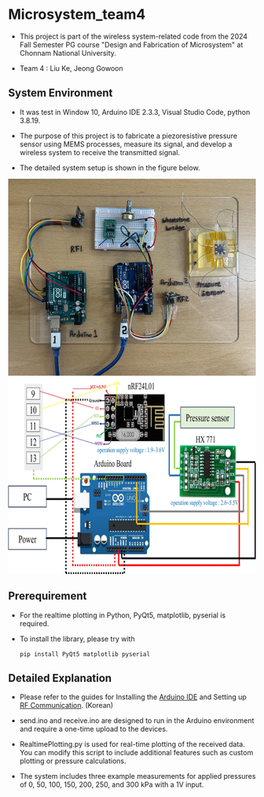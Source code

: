# Microsystem_team4

+ This project is part of the wireless system-related code from the 2024 Fall Semester PG course "Design and Fabrication of Microsystem" at Chonnam National University.

+ Team 4 : Liu Ke, Jeong Gowoon



## System Environment 

+ It was test in Window 10, Arduino IDE 2.3.3, Visual Studio Code, python 3.8.19.

+ The purpose of this project is to fabricate a piezoresistive pressure sensor using MEMS processes, measure its signal, and develop a wireless system to receive the transmitted signal.

+ The detailed system setup is shown in the figure below. 

<img src="SystemSetup.jpg" height="400" />
<img src="SystemSetup2.jpg" height="400" />

## Prerequirement

+ For the realtime plotting in Python, PyQt5, matplotlib, pyserial is required.

+ To install the library, please try with

      pip install PyQt5 matplotlib pyserial


## Detailed Explanation

+ Please refer to the guides for Installing the [Arduino IDE](https://m.blog.naver.com/bpcode/221994096291) and Setting up [RF Communication](https://m.blog.naver.com/roboholic84/221139363425). (Korean)

+ send.ino and receive.ino are designed to run in the Arduino environment and require a one-time upload to the devices.

+ RealtimePlotting.py is used for real-time plotting of the received data. You can modify this script to include additional features such as custom plotting or pressure calculations.

+ The system includes three example measurements for applied pressures of 0, 50, 100, 150, 200, 250, and 300 kPa with a 1V input.
